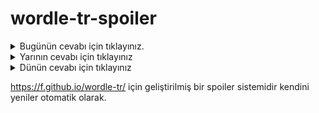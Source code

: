 # wordle-tr-spoiler

<details>
  <summary>Bugünün cevabı için tıklayınız.</summary>
  <br>
    <b> teşri </b>
</details>

<details>
  <summary>Yarının cevabı için tıklayınız</summary>
  <br>
   <b> çelgi </b>
</details>

<details>
  <summary>Dünün cevabı için tıklayınız </summary>
  <br>
  <b> veriş </b>
</details>

https://f.github.io/wordle-tr/ için geliştirilmiş bir spoiler sistemidir kendini yeniler otomatik olarak.


